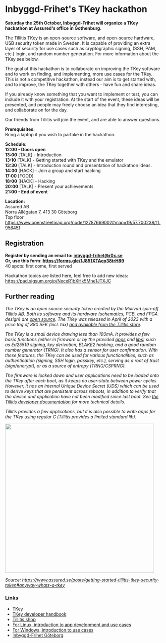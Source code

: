 # Inbyggd-Frihet's TKey hackathon

**Saturday the 25th October,
Inbyggd-Frihet will organize a TKey hackathon at Assured's office in Gothenburg.**

The Tillitis TKey is an open-source software, and open-source hardware, USB security token made in Sweden.
It is capable of providing an extra layer of security for use cases such as cryptographic signing, (SSH, PAM, etc.) login, and random number generation.
For more information about the TKey see below.

The goal of this hackathon is to collaborate on improving the TKey software and to work on finding, and implementing, more use cases for the TKey.
This is not a competitive hackathon, instead our aim is to get started with, and to improve, the TKey together with others - have fun and share ideas.

If you already know something that you want to implement or test, you can include it with your registration.
At the start of the event, these ideas will be presented, and people may freely choose an idea that they find interesting, and collaborate on for the day.

Our friends from Tillitis will join the event, and are able to answer questions.

**Prerequisites:** \
Bring a laptop if you wish to partake in the hackathon.

**Schedule:** \
**12:00 - Doors open** \
**13:00** [TALK] - Introduction \
**13:10** [TALK] - Getting started with TKey and the emulator\
**13:30** [TALK] - Introduction round and presentation of hackathon ideas.\
**14:00** [HACK] - Join a group and start hacking\
**17:00** [FOOD] \
**18:00** [HACK] - Hacking\
**20:00** [TALK] - Present your achievements\
**21:00 - End of event**

**Location:** \
Assured AB \
Norra Allégatan 7, 413 30 Göteborg \
Top floor \
<https://www.openstreetmap.org/node/12787669002#map=19/57.700238/11.956451>

## Registration

**Register by sending an email to: <inbyggd-frihet@r0x.se>** \
**Or, use this form: <https://forms.gle/1J851XTAcp38trH89>** \
40 spots: first come, first served

Hackathon topics are listed here, feel free to add new ideas: <https://pad.sigsum.org/p/NeceR1bXHk5Mhe1JTXJC>



## Further reading

_The TKey is an open source security token created by the Mullvad spin-off [Tillitis AB](https://tillitis.se/)._
_Both its software and its hardware (schematics, PCB, and FPGA design) are [open source](https://github.com/tillitis/tillitis-key1)._
_The TKey was released in April of 2023 with a price tag of 880 SEK (incl. tax) [and available from the Tillitis store](https://shop.tillitis.se/products/tkey)._

_The TKey is a small device drawing less than 100mA. It provides a few basic functions (either in firmware or by the provided [apps](https://github.com/tillitis/tillitis-key1-apps) and [libs](https://github.com/tillitis/tkey-libs)) such as Ed25519 signing, key derivation, BLAKE2 hashing, and a good random number generator (TRNG)._
_It also has a sensor for user confirmation._
_With these features, the TKey can be used for various functionalities, such as authentication (signing, SSH login, passkey, etc.), serving as a root of trust (sign/encrypt), or as a source of entropy (TRNG/CSPRNG)._

_The firmware is locked down and user applications need to be loaded onto the TKey after each boot, as it keeps no user-state between power cycles._
_However, it has an internal Unique Device Secret (UDS) which can be used to derive keys that are persistent across reboots, in addition to verify that the device and application have not been modified since last boot._
_See [the Tillitis developer documentation](https://dev.tillitis.se) for more technical details._

_Tillitis provides a few applications, but it is also possible to write apps for the TKey using regular C (Tillitis provides a limited standard lib)._

[<img src="tillitis-tkey.avif" width="480" />](.)

_Source: <https://www.assured.se/posts/getting-started-tillitis-tkey-security-token#anyway-whats-a-tkey>_


### Links

- [TKey](https://www.tillitis.se/products/tkey/)
- [TKey developer handbook](https://dev.tillitis.se/intro/)
- [Tillitis shop](https://shop.tillitis.se/)
- [For Linux, introduction to app development and use cases](https://www.assured.se/posts/getting-started-tillitis-tkey-security-token)
- [For Windows, introduction to use cases](https://www.assured.se/posts/sign-git-commits-tillitis-tkey-security-token)
- [Inbyggd-Frihet Göteborg](https://inbyggd-frihet.org)
